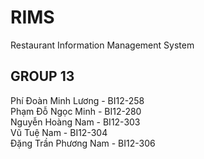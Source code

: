 # RIMS
Restaurant Information Management System

## GROUP 13
Phí Đoàn Minh Lương - BI12-258\
Phạm Đỗ Ngọc Minh - BI12-280\
Nguyễn Hoàng Nam - BI12-303\
Vũ Tuệ Nam - BI12-304\
Đặng Trần Phương Nam - BI12-306
